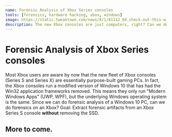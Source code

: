 ```yaml
---
name: Forensic Analysis of Xbox Series consoles
tools: [forensics, hardware hacking, xbox, windows]
image: https://static.tweaktown.com/news/8/1/81112_04_check-out-this-wicked-xbox-series-teardown-impressively-designed.jpg
description: The new Xbox consoles are just computers, right? Can we do forensics on one?
---
```


# Forensic Analysis of Xbox Series consoles

Most Xbox users are aware by now that the new fleet of Xbox consoles (Series S and Series X) are essentially purpose-built gaming PCs. In fact, the Xbox consoles run a modified version of Windows 10 that has had the Win32 application frameworks removed. This means they only run "Modern Windows Apps" (UWP, WPF), but the underlying Windows operating system is the same. Since we can do forensic analysis of a Windows 10 PC, can we do forensics on an Xbox?
Goal: Extract forensic artifacts from an Xbox Series S console **without** removing the SSD.
## More to come.

